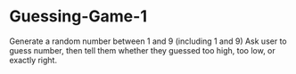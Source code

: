 # Guessing-Game-1
Generate a random number between 1 and 9 (including 1 and 9) Ask user to guess number, then tell them whether they guessed too high, too low, or exactly right.
